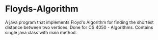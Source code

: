 # Floyds-Algorithm
A java program that implements Floyd's Algorithm for finding the shortest distance between two vertices.
Done for CS 4050 - Algorithms.
Contains single java class with main method.

